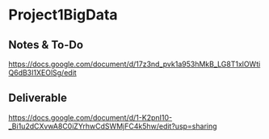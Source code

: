 # Project1BigData

## Notes & To-Do
https://docs.google.com/document/d/17z3nd_pvk1a953hMkB_LG8T1xlOWtiQ6dB3I1XEOlSg/edit

## Deliverable
https://docs.google.com/document/d/1-K2pnI10-_Bi1u2dCXvwA8C0iZYrhwCdSWMjFC4k5hw/edit?usp=sharing

